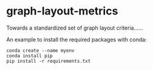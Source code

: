 # graph-layout-metrics
Towards a standardized set of graph layout criteria......

An example to install the required packages with conda: 
```
conda create --name myenv 
conda install pip
pip install -r requirements.txt
```